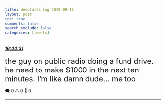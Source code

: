 ```yaml
---
title: deepfates log 2019-09-11
layout: post
toc: true
comments: false
search_exclude: false
categories: [tweets]
---
```



#### <a href = "https://twitter.com/deepfates/status/1171917465825054720">*16:44:31*</a>

<font size="5">the guy on public radio doing a fund drive. he need to make $1000 in the next ten minutes. I'm like damn dude... me too</font>



🗨️ 0 ♺ 0 🤍  0   

---
    
            

